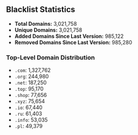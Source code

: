 ## Blacklist Statistics

- **Total Domains:** 3,021,758
- **Unique Domains:** 3,021,758
- **Added Domains Since Last Version:** 985,122
- **Removed Domains Since Last Version:** 985,280

### Top-Level Domain Distribution

-  `.com`: 1,327,762
-  `.org`: 244,980
-  `.net`: 187,250
-  `.top`: 95,170
-  `.shop`: 77,656
-  `.xyz`: 75,654
-  `.io`: 67,440
-  `.ru`: 61,403
-  `.info`: 53,035
-  `.pl`: 49,379
